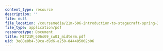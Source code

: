 ```yaml
---
content_type: resource
description: ''
file: null
file_location: /coursemedia/21m-606-introduction-to-stagecraft-spring-2009/3e88e8b439cad9d6a250844485002b06_MIT21M_606s09_sw01_midterm.pdf
file_type: application/pdf
resourcetype: Document
title: MIT21M_606s09_sw01_midterm.pdf
uid: 3e88e8b4-39ca-d9d6-a250-844485002b06
---
```

